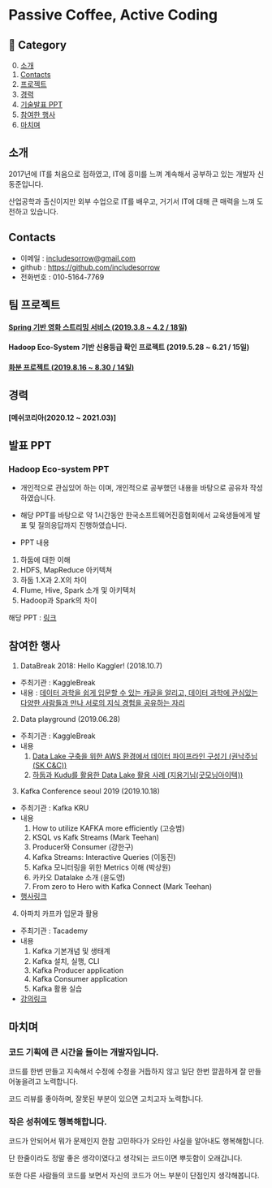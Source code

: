 # Passive Coffee, Active Coding


## :book: Category
0. [소개](#소개)
1. [Contacts](#Contacts)
2. [프로젝트](#프로젝트)
3. [경력](#경력)
4. [기술발표 PPT](#기술발표-PPT)
5. [참여한 행사](#참여한-행사)
6. [마치며](#마치며)

## 소개

2017년에 IT를 처음으로 접하였고, IT에 흥미를 느껴 계속해서 공부하고 있는 개발자 신동준입니다.

산업공학과 출신이지만 외부 수업으로 IT를 배우고, 거기서 IT에 대해 큰 매력을 느껴 도전하고 있습니다.


## Contacts
- 이메일 : includesorrow@gmail.com
- github : https://github.com/includesorrow
- 전화번호 : 010-5164-7769



## 팀 프로젝트

<!--#### [Java 기반 피부과 예약 프로그램 (1.18 ~ 1.23 / 4일)](https://github.com/includesorrow/Java_SemiProject_Hospital)-->

#### [Spring 기반 영화 스트리밍 서비스 (2019.3.8 ~ 4.2 / 18일)](https://github.com/includesorrow/WAFLIX)

#### Hadoop Eco-System 기반 신용등급 확인 프로젝트 (2019.5.28 ~ 6.21 / 15일)

#### [화분 프로젝트 (2019.8.16 ~ 8.30 / 14일)](https://github.com/includesorrow/Hwabun)



## 경력

#### [메쉬코리아(2020.12 ~ 2021.03)]



## 발표 PPT

### Hadoop Eco-system PPT

- 개인적으로 관심있어 하는 이며, 개인적으로 공부했던 내용을 바탕으로 공유차 작성하였습니다.

- 해당 PPT를 바탕으로 약 1시간동안 한국소프트웨어진흥협회에서 교육생들에게 발표 및 질의응답까지 진행하였습니다. 

- PPT 내용 
1. 하둡에 대한 이해
2. HDFS, MapReduce 아키텍쳐
3. 하둡 1.X과 2.X의 차이
4. Flume, Hive, Spark 소개 및 아키텍처
5. Hadoop과 Spark의 차이
  
해당 PPT : [링크](https://github.com/includesorrow/Credit_Rating_Analysis_Project/files/3728951/%2B.Flume%2BHive%2BSpark._.pptx)

## 참여한 행사

1. DataBreak 2018: Hello Kaggler! (2018.10.7)
- 주최기관 : KaggleBreak
- 내용 : [데이터 과학을 쉽게 입문할 수 있는 캐글을 알리고, 데이터 과학에 관심있는 다양한 사람들과 만나 서로의 지식 경험을 공유하는 자리](https://databreak.org/databreak2018/)

2. Data playground (2019.06.28)
- 주최기관 : KaggleBreak
- 내용 
  1) [Data Lake 구축을 위한 AWS 환경에서 데이터 파이프라인 구성기 (권낙주님(SK C&C))](https://github.com/KaggleBreak/databreak/raw/master/2019/meetup/3st/DataLake%EA%B5%AC%EC%B6%95%EC%9D%84%EC%9C%84%ED%95%9CAWS%ED%99%98%EA%B2%BD%EC%97%90%EC%84%9C%EB%8D%B0%EC%9D%B4%ED%84%B0%ED%8C%8C%EC%9D%B4%ED%94%84%EB%9D%BC%EC%9D%B8%EA%B5%AC%EC%84%B1%EA%B8%B0_%EA%B6%8C%EB%82%99%EC%A3%BC.pdf)
  2) [하둡과 Kudu를 활용한 Data Lake 활용 사례 (지용기님(굿모닝아이텍))](https://github.com/KaggleBreak/databreak/raw/master/2019/meetup/3st/DataPlayground%407_%ED%95%98%EB%91%A1%EA%B3%BCKudu%EB%A5%BC%ED%99%9C%EC%9A%A9%ED%95%9CDataLake%ED%99%9C%EC%9A%A9%EC%82%AC%EB%A1%80.pdf)
  
3. Kafka Conference seoul 2019 (2019.10.18)
- 주최기관 : Kafka KRU
- 내용
  1) How to utilize KAFKA more efficiently (고승범)
  2) KSQL vs Kafk Streams (Mark Teehan)
  3) Producer와 Consumer (강한구)
  4) Kafka Streams: Interactive Queries (이동진)
  5) Kafka 모니터링을 위한 Metrics 이해 (박상원)
  6) 카카오 Datalake 소개 (윤도영)
  7) From zero to Hero with Kafka Connect (Mark Teehan)
- [행사링크](https://www.onoffmix.com/event/196156)

4. 아파치 카프카 입문과 활용
- 주최기관 : Tacademy
- 내용
  1) Kafka 기본개념 및 생태계
  2) Kafka 설치, 실행, CLI
  3) Kafka Producer application
  4) Kafka Consumer application
  5) Kafka 활용 실습
- [강의링크](https://tacademy.skplanet.com/live/player/onlineLectureDetail.action?seq=183)

## 마치며

### 코드 기획에 큰 시간을 들이는 개발자입니다.

코드를 한번 만들고 지속해서 수정에 수정을 거듭하지 않고 일단 한번 깔끔하게 잘 만들어놓을려고 노력합니다.

코드 리뷰를 좋아하며, 잘못된 부분이 있으면 고치고자 노력합니다.

### 작은 성취에도 행복해합니다.

코드가 안되어서 뭐가 문제인지 한참 고민하다가 오타인 사실을 알아내도 행복해합니다.

단 한줄이라도 정말 좋은 생각이였다고 생각되는 코드이면 뿌듯함이 오래갑니다. 

또한 다른 사람들의 코드를 보면서 자신의 코드가 어느 부분이 단점인지 생각해봅니다.




